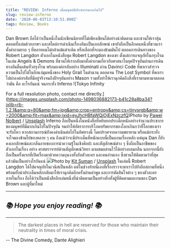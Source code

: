 ```yaml
---
title: "REVIEW: Inferno เมื่อมนุษย์มีประชากรมากเกินไป"
slug: review-inferno
date: '2020-06-03T13:10:51.000Z'
tags: Review, Books
---
```


Dan Brown ถือได้ว่าเป็นหนึ่งในนักเขียนนิยายที่ไม่เพียงเขียนได้อย่างน่าติดตาม และชวนให้เราลุ้นตลอดทั้งเล่มด้วยภาษา และสไตล์การดำเนินเรื่องอันเเป็นเอกลักษณ์ เขายังถือเป็นอีกคนหนึ่งที่ชวนเราตั้งคำถามยาก ๆ ที่หลายคนไม่กล้าแม้แต่จะคิด หรือเลือกที่จะมองข้ามมันไป ตลอดการเดินทางของ Robert Langdon ตัวเอกในหนังสือชุด Robert Langdon ของเขา ตั้งแต่การผจญภัยในกรุงโรม ในเล่ม Angels & Demons ที่ชวนให้เรากลับมาตั้งคำถามเกี่ยวกับศาสนาในยุคปัจจุบันผ่านการเดินทางอันตื่นเต้นทั่วกรุงโรม พร้อมองค์กรลับอย่าง Illuminati ผ่าน Davinci Code ที่พาเราสำรวจความเป็นไปได้ในอีกแง่มุมหนึ่งของ Holy Grail ในตำนาน ตลอดจน The Lost Symbol ที่พาเราไปผ่าองค์กรลับที่มีอยู่จริงจนถึงปัจจุบันอย่าง Mason รวมทั้งทำให้เราฉุกคิดถึงสิ่งที่เราตามหามาตลอดว่ามัน คือ อะไรกันแน่ จนกระทั่ง Inferno
![Tokyo Infinity

For a full resolution photo, contact me directly.](https://images.unsplash.com/photo-1498036882173-b41c28a8ba34?ixlib=rb-1.2.1&amp;q=80&amp;fm=jpg&amp;crop=entropy&amp;cs=tinysrgb&amp;w=2000&amp;fit=max&amp;ixid=eyJhcHBfaWQiOjExNzczfQ)Photo by [Pawel Nolbert](https://unsplash.com/@hellocolor?utm_source=ghost&utm_medium=referral&utm_campaign=api-credit) / [Unsplash](https://unsplash.com/?utm_source=ghost&utm_medium=referral&utm_campaign=api-credit)
Inferno ถือเป็นหนึ่งในหนังสือที่หยิบยกประเด็กหนักอย่างจำนวนประชากรของมนุษย์ที่มีมากเกินไปในปัจจุบัน จนทำให้อัตราการบริโภคทรัพยากรของโลกเกินกว่าที่โลกของเราจะรับไหว หากสถานการณ์ยังคงดำเนินต่อไปในทิศทางนี้ โดยปราศจากความพยายาม หรือแม้กระทั่งจงใจมองข้ามไปของหลาย ๆ คน ถึงแม้ว่าจะมีประเด็นที่หนักแบบนี้เป็นแกนเรื่องหลัก แต่คุณ Dan ก็ยังคงเอกลักษณ์และกลิ่นอายของการนำความรู้ในเชิงศิลปะ และสัญลักษณ์ต่าง ๆ ซึ่งถือเป็นอาชีพของตัวเอกในเรื่อง อย่าง ศาสตราจารย์ด้านสัญลักษณ์วิทยา มาผสมผสานไว้ได้อย่างกลมกลืน นอกจากนี้ยังถือเป็นครั้งแรกที่เปิดเรื่องมาด้วยความงุนงงทั้งกับตัวละคร และคนอ่านเอง ซึ่งชวนให้ติดตามว่าที่สุดแล้วมันเป็นอย่างไรกันแน่
![](https://images.unsplash.com/photo-1558271736-cd043ef2e855?ixlib=rb-1.2.1&amp;q=80&amp;fm=jpg&amp;crop=entropy&amp;cs=tinysrgb&amp;w=2000&amp;fit=max&amp;ixid=eyJhcHBfaWQiOjExNzczfQ)Photo by [Kit Suman](https://unsplash.com/@cobblepot?utm_source=ghost&utm_medium=referral&utm_campaign=api-credit) / [Unsplash](https://unsplash.com/?utm_source=ghost&utm_medium=referral&utm_campaign=api-credit)
ในเล่มนี้ Robert Langdon ได้ไปผจญภัยในเวนิสเป็นหลัก แต่ในช่วงท้ายนี่เองที่เรื่องราวจะพาเราไปยังอีกสถานที่หนึ่ง พร้อมทั้งนำประเด็นหลักกลับมาให้เราฉุกคิดอีกครั้งผ่านคำพูด และการตัดสินใจต่าง ๆ ของตัวละครภายในเรื่อง ถือได้ว่าเป็นหนังสืออีกเล่มหนึ่งที่น่าติดตามเป็นอย่างยิ่งทั้งผู้ที่ติดตามผลงานของ Dan Brown และผู้ที่มาใหม่

---

## *📚 Hope you enjoy reading! 📚*

---

> The darkest places in hell are reserved for those who maintain their neutrality in times of moral crisis.

-- The Divine Comedy, Dante Alighieri
